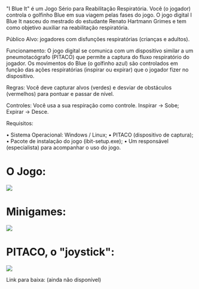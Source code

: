 "I Blue It" é um Jogo Sério para Reabilitação Respiratória. Você (o jogador) controla o golfinho Blue em sua viagem pelas fases do jogo. O jogo digital I Blue It nasceu do mestrado do estudante Renato Hartmann Grimes e tem como objetivo auxiliar na reabilitação respiratória. 

Público Alvo: jogadores com disfunções respiratórias (crianças e adultos).

Funcionamento: O jogo digital se comunica com um dispositivo similar a um pneumotacógrafo (PITACO) que permite a captura do fluxo respiratório do jogador. Os movimentos do Blue (o golfinho azul) são controlados em função das ações respiratórias (inspirar ou expirar) que o jogador fizer no dispositivo.

Regras: Você deve capturar alvos (verdes) e desviar de obstáculos (vermelhos) para pontuar e passar de nível.

Controles: Você usa a sua respiração como controle. Inspirar -> Sobe; Expirar -> Desce.

Requisitos:

• Sistema Operacional: Windows / Linux;
• PITACO (dispositivo de captura);
• Pacote de instalação do jogo (ibit-setup.exe);
• Um responsável (especialista) para acompanhar o uso do jogo.

# O Jogo:

<img src="http://i.epvpimg.com/QNvSeab.png"/>

# Minigames:

<img src="http://i.epvpimg.com/KYB9bab.png"/>

# PITACO, o "joystick":

<img src="http://i.epvpimg.com/k3qWdab.png"/>

Link para baixa: (ainda não disponível)
